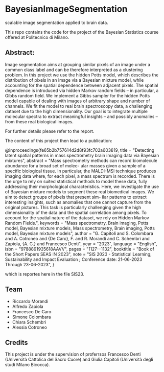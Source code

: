 # BayesianImageSegmentation
 scalable image segmentation applied to brain data.

 This repo contains the code for the project of the Bayesian Statistics course offered at Politecnico di Milano.

## Abstract:
Image segmentation aims at grouping similar pixels of an image under a common class label and can be therefore interpreted as a clustering problem. In this project we use the hidden Potts model, which describes the distribution of pixels in an image via a Bayesian mixture model, while accounting for the spatial dependence between adjacent pixels. The spatial dependence is introduced via hidden Markov random fields – in particular, a Gibbs random field.
We implement a Gibbs sampler for the hidden Potts model capable of dealing with images of arbitrary shape and number of channels.
We fit the model to real brain spectroscopy data, a challenging dataset due to the high dimensionality. Our goal is to integrate multiple molecular spectra to extract meaningful insights – and possibly anomalies – from these real biological images.

For further details please refer to the report.

The content of this project then lead to a publication:

@inproceedings{fe65b2b757614d2d8f93fc702a603819,
   title = "Detecting latent spatial patterns in mass spectrometry brain imaging data via Bayesian mixtures",
   abstract = "Mass spectrometry methods can record biomolecule abundance for a broad set of molec- ular masses given a sample of a specific biological tissue. In particular, the MALDI-MSI technique produces imaging data where, for each pixel, a mass spectrum is recorded. There is the urge to rely on suited statistical methods to model these data, fully addressing their morphological characteristics. Here, we investigate the use of Bayesian mixture models to segment these real biomedical images. We aim to detect groups of pixels that present sim- ilar patterns to extract interesting insights, such as anomalies that one cannot capture from the original pictures. This task is particularly challenging given the high dimensionality of the data and the spatial correlation among pixels. To account for the spatial nature of the dataset, we rely on Hidden Markov Random Fields.",
   keywords = "Mass spectrometry, Brain imaging, Potts model, Bayesian mixture models, Mass spectrometry, Brain imaging, Potts model, Bayesian mixture models",
   author = "G. Capitoli and S. Colombara and A. Cotroneo and {De Caro}, F. and R. Morandi and C. Schembri and Zapiola, {A. G.} and Francesco Denti",
   year = "2023",
   language = "English",
   isbn = "9788891935618AAVV",
   pages = "1127--1132",
   booktitle = "Book of the Short Papers SEAS IN 2023",
   note = "SIS 2023 - Statistical Learning, Sustainability and Impact Evaluation ; Conference date: 21-06-2023 Through 23-06-2023",
}

which is reportes here in the file SIS23.

## Team

- Riccardo Morandi
- Alfredo Zapiola
- Francesco De Caro
- Simone Colombara
- Chiara Schembri
- Alessia Cotroneo

## Credits

This project is under the supervision of proferrsos Francesco Denti (Università Cattolica del Sacro Cuore) and Giulia Capitoli (Università degli studi Milano Bicocca).

